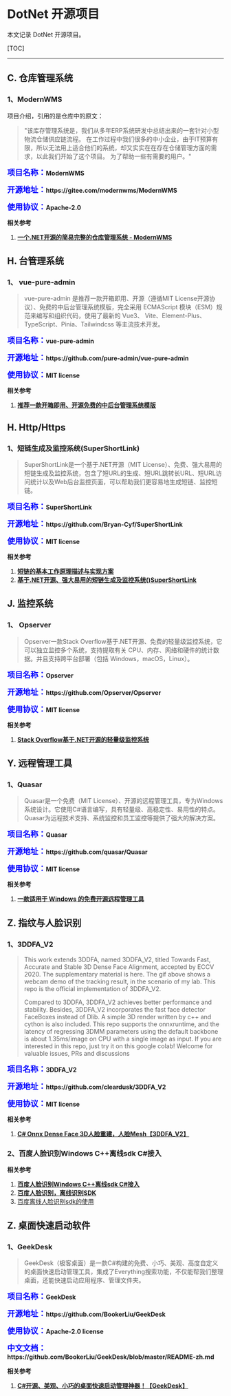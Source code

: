 # DotNet 开源项目

本文记录 DotNet 开源项目。

[TOC]

---

## C. 仓库管理系统

### 1、ModernWMS

项目介绍，引用的是仓库中的原文：

> "该库存管理系统是，我们从多年ERP系统研发中总结出来的一套针对小型物流仓储供应链流程。 在工作过程中我们很多的中小企业，由于IT预算有限，所以无法用上适合他们的系统，却又实实在在存在仓储管理方面的需求，以此我们开始了这个项目。 为了帮助一些有需要的用户。"

<p><span style="color:blue;font-weight:bold;font-size:18px;">项目名称：</span><b>ModernWMS</b></p>

<p><span style="color:blue;font-weight:bold;font-size:18px;">开源地址：</span><b>https://gitee.com/modernwms/ModernWMS</b></p>

<p><span style="color:blue;font-weight:bold;font-size:18px;">使用协议：</span><b>Apache-2.0</b></p>

**相关参考**

1. **[一个.NET开源的简易完整的仓库管理系统 - ModernWMS](https://mp.weixin.qq.com/s?__biz=MzIxMTUzNzM5Ng==&mid=2247503057&idx=2&sn=54f6a82fe68f361dfd2283de90c4f274&chksm=960352e80bdb9baf01cb06f7c3da9ea778e04cdde006280e495d3bd2f41ec013b681131d7789&scene=126&sessionid=1721004385#rd)**



## H. 台管理系统

### 1、 vue-pure-admin

>vue-pure-admin 是推荐一款开箱即用、开源（遵循MIT License开源协议）、免费的中后台管理系统模版，完全采用 ECMAScript 模块（ESM）规范来编写和组织代码，使用了最新的 Vue3、 Vite、Element-Plus、TypeScript、Pinia、Tailwindcss 等主流技术开发。

<p><span style="color:blue;font-weight:bold;font-size:18px;">项目名称：</span><b>vue-pure-admin</b></p>

<p><span style="color:blue;font-weight:bold;font-size:18px;">开源地址：</span><b>https://github.com/pure-admin/vue-pure-admin</b></p>

<p><span style="color:blue;font-weight:bold;font-size:18px;">使用协议：</span><b>MIT license</b></p>

**相关参考**

1. **[推荐一款开箱即用、开源免费的中后台管理系统模版](https://mp.weixin.qq.com/s?__biz=MzIxMTUzNzM5Ng==&mid=2247503284&idx=3&sn=016f8158b78f671f9f848ad0d9acad3e&chksm=96a011c9f1503fa5e9d63c2952cdb14b85bbe508d05ca4623e5b96bd8bf9fa37bd583413eebb&scene=126&sessionid=1721608423#rd)**



## H. Http/Https

### 1、短链生成及监控系统(SuperShortLink)

>SuperShortLink是一个基于.NET开源（MIT License）、免费、强大易用的短链生成及监控系统，包含了短URL的生成、短URL跳转长URL、短URL访问统计以及Web后台监控页面，可以帮助我们更容易地生成短链、监控短链。

<p><span style="color:blue;font-weight:bold;font-size:18px;">项目名称：</span><b>SuperShortLink</b></p>

<p><span style="color:blue;font-weight:bold;font-size:18px;">开源地址：</span><b>https://github.com/Bryan-Cyf/SuperShortLink</b></p>

<p><span style="color:blue;font-weight:bold;font-size:18px;">使用协议：</span><b>MIT license</b></p>

**相关参考**

1. **[短链的基本工作原理描述与实现方案](https://blog.csdn.net/zhuqiang12/article/details/106587896)**
2. **[基于.NET开源、强大易用的短链生成及监控系统()SuperShortLink](https://mp.weixin.qq.com/s?__biz=MzIxMTUzNzM5Ng==&mid=2247503308&idx=1&sn=364aa77a9bb5eaae652adbb46395a284&chksm=96d6db2e4708a8daa0a463ee7b8f3041a3af835d08e8660f1d017cd75cfa8757234328681305&scene=126&sessionid=1721695050#rd)**



## J. 监控系统

### 1、 Opserver

>Opserver一款Stack Overflow基于.NET开源、免费的轻量级监控系统，它可以独立监控多个系统，支持提取有关 CPU、内存、网络和硬件的统计数据。并且支持跨平台部署（包括 Windows，macOS，Linux）。

<p><span style="color:blue;font-weight:bold;font-size:18px;">项目名称：</span><b>Opserver</b></p>

<p><span style="color:blue;font-weight:bold;font-size:18px;">开源地址：</span><b>https://github.com/Opserver/Opserver</b></p>

<p><span style="color:blue;font-weight:bold;font-size:18px;">使用协议：</span><b>MIT license</b></p>

**相关参考**

1. **[Stack Overflow基于.NET开源的轻量级监控系统](https://mp.weixin.qq.com/s?__biz=MzIxMTUzNzM5Ng==&mid=2247503213&idx=2&sn=cbf5707e8bc804aa71c25bd624921f86&chksm=96c22a12ec0fcb2b392b31e713306ede2cc84b1a8d3ac942b098b9dbdc295009ac6bff3da09f&scene=126&sessionid=1721608423#rd)**



## Y. 远程管理工具

### 1、Quasar

> Quasar是一个免费（MIT License）、开源的远程管理工具，专为Windows系统设计。它使用C#语言编写，具有轻量级、高稳定性、易用性的特点。Quasar为远程技术支持、系统监控和员工监控等提供了强大的解决方案。

<p><span style="color:blue;font-weight:bold;font-size:18px;">项目名称：</span><b>Quasar</b></p>

<p><span style="color:blue;font-weight:bold;font-size:18px;">开源地址：</span><b>https://github.com/quasar/Quasar</b></p>

<p><span style="color:blue;font-weight:bold;font-size:18px;">使用协议：</span><b>MIT license</b></p>

**相关参考**

1. **[一款适用于 Windows 的免费开源远程管理工具](https://mp.weixin.qq.com/s?__biz=MzIxMTUzNzM5Ng==&mid=2247503263&idx=3&sn=89e1574c9a72d067f83097e906c67cae&chksm=96ec7e1b4c03a783b0adc19a1192cbd5c42aafa36dc97a9af32b0143e36cd1f2573ef9ce87d3&scene=126&sessionid=1721608423#rd)**



## Z. 指纹与人脸识别

### 1、3DDFA_V2

> This work extends 3DDFA, named 3DDFA_V2, titled Towards Fast, Accurate and Stable 3D Dense Face Alignment, accepted by ECCV 2020. The supplementary material is here. The gif above shows a webcam demo of the tracking result, in the scenario of my lab. This repo is the official implementation of 3DDFA_V2.
>
> Compared to 3DDFA, 3DDFA_V2 achieves better performance and stability. Besides, 3DDFA_V2 incorporates the fast face detector FaceBoxes instead of Dlib. A simple 3D render written by c++ and cython is also included. This repo supports the onnxruntime, and the latency of regressing 3DMM parameters using the default backbone is about 1.35ms/image on CPU with a single image as input. If you are interested in this repo, just try it on this google colab! Welcome for valuable issues, PRs and discussions

> 

<p><span style="color:blue;font-weight:bold;font-size:18px;">项目名称：</span><b>3DDFA_V2</b></p>

<p><span style="color:blue;font-weight:bold;font-size:18px;">开源地址：</span><b>https://github.com/cleardusk/3DDFA_V2</b></p>

<p><span style="color:blue;font-weight:bold;font-size:18px;">使用协议：</span><b>MIT license</b></p>

**相关参考**

1. **[C# Onnx Dense Face 3D人脸重建，人脸Mesh【3DDFA_V2】](https://mp.weixin.qq.com/s?__biz=MzIxMTUzNzM5Ng==&mid=2247503153&idx=3&sn=96fe0af25c1793e76068db2f14030c45&chksm=96e7af4ea01693d53f631d72178db67b9361c9b9427088e304785e8149479b313ad4602bb70f&scene=126&sessionid=1721090926#rd)**

### 2、百度人脸识别Windows C++离线sdk C#接入

**相关参考**

1. **[百度人脸识别Windows C++离线sdk C#接入](https://mp.weixin.qq.com/s?__biz=MzIxMTUzNzM5Ng==&mid=2247503358&idx=3&sn=4893f6b1072b6db27094323c0d9572e7&chksm=96a93452a3884fc8b2c640c283570242004882497852c2a3da89f57504626a0db58ef4a05e2b&scene=126&sessionid=1721867131#rd)**
2. **[百度人脸识别，离线识别SDK](https://ai.baidu.com/ai-doc/FACE/Yk37c1opz)**
3. [百度离线人脸识别sdk的使用](https://www.cnblogs.com/ctwpx/p/14836007.html)



## Z. 桌面快速启动软件

### 1、GeekDesk

> GeekDesk（极客桌面）是一款C#构建的免费、小巧、美观、高度自定义的桌面快速启动管理工具，集成了Everything搜索功能，不仅能帮我们整理桌面，还能快速启动应用程序、管理文件夹。

<p><span style="color:blue;font-weight:bold;font-size:18px;">项目名称：</span><b>GeekDesk</b></p>

<p><span style="color:blue;font-weight:bold;font-size:18px;">开源地址：</span><b>https://github.com/BookerLiu/GeekDesk</b></p>

<p><span style="color:blue;font-weight:bold;font-size:18px;">使用协议：</span><b>Apache-2.0 license</b></p>

<p><span style="color:blue;font-weight:bold;font-size:18px;">中文文档：</span><b>https://github.com/BookerLiu/GeekDesk/blob/master/README-zh.md</b></p>

**相关参考**

1. **[C#开源、美观、小巧的桌面快速启动管理神器！【GeekDesk】](https://mp.weixin.qq.com/s?__biz=MzIxMTUzNzM5Ng==&mid=2247503576&idx=3&sn=c308d814ac80499cb810649934cdc50a&chksm=96cd1df6baefc271098a1e2e8cd605e217798720456ce503e6974f26176ba8d4738604a2770b&scene=126&sessionid=1722386747#rd)**

